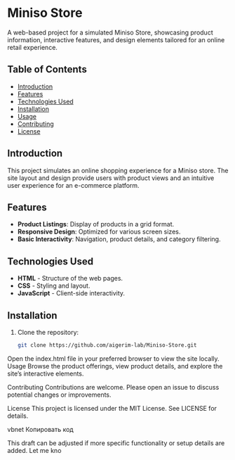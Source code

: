 # Miniso Store

A web-based project for a simulated Miniso Store, showcasing product information, interactive features, and design elements tailored for an online retail experience.

## Table of Contents
- [Introduction](#introduction)
- [Features](#features)
- [Technologies Used](#technologies-used)
- [Installation](#installation)
- [Usage](#usage)
- [Contributing](#contributing)
- [License](#license)

## Introduction
This project simulates an online shopping experience for a Miniso store. The site layout and design provide users with product views and an intuitive user experience for an e-commerce platform.

## Features
- **Product Listings**: Display of products in a grid format.
- **Responsive Design**: Optimized for various screen sizes.
- **Basic Interactivity**: Navigation, product details, and category filtering.

## Technologies Used
- **HTML** - Structure of the web pages.
- **CSS** - Styling and layout.
- **JavaScript** - Client-side interactivity.

## Installation
1. Clone the repository:
   ```bash
   git clone https://github.com/aigerim-lab/Miniso-Store.git
Open the index.html file in your preferred browser to view the site locally.
Usage
Browse the product offerings, view product details, and explore the site’s interactive elements.

Contributing
Contributions are welcome. Please open an issue to discuss potential changes or improvements.

License
This project is licensed under the MIT License. See LICENSE for details.

vbnet
Копировать код

This draft can be adjusted if more specific functionality or setup details are added. Let me kno
